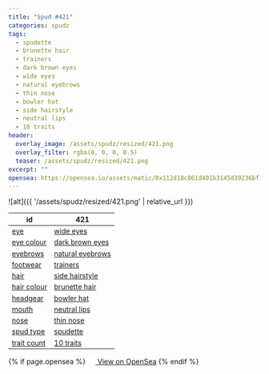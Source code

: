 ```yaml
---
title: "Spud #421"
categories: spudz
tags:
  - spudette
  - brunette hair
  - trainers
  - dark brown eyes
  - wide eyes
  - natural eyebrows
  - thin nose
  - bowler hat
  - side hairstyle
  - neutral lips
  - 10 traits
header:
  overlay_image: /assets/spudz/resized/421.png
  overlay_filter: rgba(0, 0, 0, 0.5)
  teaser: /assets/spudz/resized/421.png
excerpt: ""
opensea: https://opensea.io/assets/matic/0x112d18c861d401b3145d39236bf149f01e18beed/421
---
```

![alt]({{ '/assets/spudz/resized/421.png' | relative_url }})

| id | 421 |
|-|-|
| <a href="/traits/eye/#trait-type">eye</a> | <a href="/traits/eye/wide-eyes/1/#trait">wide eyes</a> |
| <a href="/traits/eye-colour/#trait-type">eye colour</a> | <a href="/traits/eye-colour/dark-brown-eyes/1/#trait">dark brown eyes</a> |
| <a href="/traits/eyebrows/#trait-type">eyebrows</a> | <a href="/traits/eyebrows/natural-eyebrows/1/#trait">natural eyebrows</a> |
| <a href="/traits/footwear/#trait-type">footwear</a> | <a href="/traits/footwear/trainers/1/#trait">trainers</a> |
| <a href="/traits/hair/#trait-type">hair</a> | <a href="/traits/hair/side-hairstyle/1/#trait">side hairstyle</a> |
| <a href="/traits/hair-colour/#trait-type">hair colour</a> | <a href="/traits/hair-colour/brunette-hair/1/#trait">brunette hair</a> |
| <a href="/traits/headgear/#trait-type">headgear</a> | <a href="/traits/headgear/bowler-hat/1/#trait">bowler hat</a> |
| <a href="/traits/mouth/#trait-type">mouth</a> | <a href="/traits/mouth/neutral-lips/1/#trait">neutral lips</a> |
| <a href="/traits/nose/#trait-type">nose</a> | <a href="/traits/nose/thin-nose/1/#trait">thin nose</a> |
| <a href="/traits/spud-type/#trait-type">spud type</a> | <a href="/traits/spud-type/spudette/1/#trait">spudette</a> |
| <a href="/traits/trait-count/#trait-type">trait count</a> | <a href="/traits/trait-count/10-traits/1/#trait">10 traits</a> |

{% if page.opensea %}
<a href="{{page.opensea}}" class="btn btn--info" onclick="window.open(this.href, '_blank'); return false;"><img src="/assets/images/opensea.svg" width="16px"><span>  View on OpenSea</span></a>
{% endif %}
